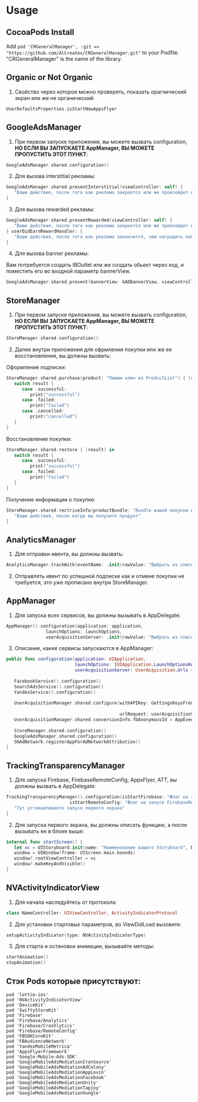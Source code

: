 # Usage

## CocoaPods Install
Add ```pod 'CRGeneralManager', :git => "https://github.com/AlCreatex/CRGeneralManager.git"``` to your Podfile. "CRGeneralManager" is the name of the library.

## Organic or Not Organic 
1) Свойство через которое можно проверять, показать орагнический экран или же не органический:

```swift
UserDefaultsProperties.isStartNowAppsFlyer
```

## GoogleAdsManager
1) При первом запуске приложения, вы можете вызвать configuration, **НО ЕСЛИ ВЫ ЗАПУСКАЕТЕ AppManager, ВЫ МОЖЕТЕ ПРОПУСТИТЬ ЭТОТ ПУНКТ**:

```swift
GoogleAdsManager.shared.configuration()
```

2) Для вызова interstitial рекламы:

```swift
GoogleAdsManager.shared.presentInterstitial(viewController: self) {
   "Ваши действия, после того как реклама закроется или же произойдет ошибка загрузки рекламы"
}
```

3) Для вызова rewarded рекламы:

```swift
GoogleAdsManager.shared.presentRewarded(viewController: self) {
   "Ваши действия, после того как реклама закроется или же произойдет ошибка загрузки рекламы"
} userDidEarnRewardHandler: {
   "Ваши действия, после того как реклама закончится, чем наградить пользователя"     
}
```

4) Для вызова banner рекламы:

Вам потребуется создать IBOutlet или же создать обьект через код, и поместить его во входной параметр bannerView.
```swift
GoogleAdsManager.shared.present(bannerView: GADBannerView, viewController: self)
```

## StoreManager
1) При первом запуске приложения, вы можете вызвать configuration, **НО ЕСЛИ ВЫ ЗАПУСКАЕТЕ AppManager, ВЫ МОЖЕТЕ ПРОПУСТИТЬ ЭТОТ ПУНКТ**:

```swift
StoreManager.shared.configuration()
```

2) Далее внутри приложения для офрмления покупки или же ее восстановления, вы должны вызвать:

Оформление подписки:
```swift
StoreManager.shared.purchase(product: "Пишем ключ из ProductList") { (result) in
   switch result {
      case .successful:
         print("successful")
      case .failed:
         print("failed")
      case .cancelled:
         print("cancelled")
   }
}
```

Восстановление покупки:
```swift
StoreManager.shared.restore { (result) in
   switch result {
      case .successful:
         print("successful")
      case .failed:
         print("failed")
   }
}
```

Получение информации о покупке:
```swift
StoreManager.shared.rectriveInfo(productBundle: "Bundle вашей покупки или подписки") { (product) in
   "Ваши действия, после когда вы получите продукт"
}
```

## AnalyticsManager
1) Для отправки ивента, вы должны вызвать:

```swift
AnalyticsManager.trackWith(eventName: .init(rawValue: "Выбрать из списка нужный вам ивент или же написать свой"))
```

2) Отправлять ивент по успешной подписке как и отмене покупки не требуется, это уже прописано внутри StoreManager.

## AppManager
1) Для запуска всех сервисов, вы должны вызывать в AppDelegate:

```swift
AppManager().configuration(application: application, 
			   launchOptions: launchOptions, 
			   userAcquisitionServer: .init(rawValue: "Выбрать из списка нужный вам сервер или же написать свой"))
```

2) Описание, какие сервисы запускаются в AppManager:

```swift
public func configuration(application: UIApplication,
                          launchOptions: [UIApplication.LaunchOptionsKey: Any]?,
                          userAcquisitionServer: UserAcquisition.Urls = .inapps) {
        
   FacebookService().configuration()
   SearchAdsService().configuration()
   YandexService().configuration()
        
   UserAcquisitionManager.shared.configure(withAPIKey: GettingsKeysFromPlist.getKey(from: Constants.NameFile.remoteConfig,
                                                                                    by: .userAcquisitionKey) as? String ?? "",
                                           urlRequest: userAcquisitionServer)
   UserAcquisitionManager.shared.conversionInfo.fbAnonymousId = AppEvents.anonymousID
        
   StoreManager.shared.configuration()
   GoogleAdsManager.shared.configuration()
   SKAdNetwork.registerAppForAdNetworkAttribution()
}
```

## TrackingTransparencyManager
1) Для запуска Firebase, FirebaseRemoteConfig, AppsFlyer, ATT, вы должны вызвать в AppDelegate:

```swift
TrackingTransparencyManager().configuration(isStartFirebase: "Флаг на запуск Firebase", 
					    isStartRemoteConfig: "Флаг на запуcк FirebaseRemoteConfig") {
   "Тут устанавливаете запуск первого экрана"    
}
```

2) Для запуска первого экрана, вы должны описать функцию, а после вызывать ее в блоке выше:

```swift
internal func startScreen() {
   let vc = UIStoryboard.init(name: "Наименование вашего Storyboard", bundle: nil).instantiateInitialViewController()!
   window = UIWindow(frame: UIScreen.main.bounds)
   window?.rootViewController = vc
   window?.makeKeyAndVisible()
}
```

## NVActivityIndicatorView
1) Для начала наследуйтесь от протокола:

```swift
class NameController: UIViewController, ActivityIndicatorProtocol
```

2) Для установки стартовых параметров, во ViewDidLoad вызовите: 

```swift
setupActivityIndicator(type: NVActivityIndicatorType)
```

3) Для старта и остановки анимации, вызывайте методы:

```swift
startAnimation()
stopAnimation()
```

## Стэк Pods которые присутствуют:

```
pod 'lottie-ios'
pod 'NVActivityIndicatorView'
pod 'DeviceKit'
pod 'SwiftyStoreKit'
pod 'Firebase'
pod 'Firebase/Analytics'
pod 'Firebase/Crashlytics'
pod 'Firebase/RemoteConfig'
pod 'FBSDKCoreKit'
pod 'FBAudienceNetwork'
pod 'YandexMobileMetrica'
pod 'AppsFlyerFramework'
pod 'Google-Mobile-Ads-SDK'
pod 'GoogleMobileAdsMediationIronSource'
pod 'GoogleMobileAdsMediationAdColony'
pod 'GoogleMobileAdsMediationAppLovin'
pod 'GoogleMobileAdsMediationFacebook'
pod 'GoogleMobileAdsMediationUnity'
pod 'GoogleMobileAdsMediationTapjoy'
pod 'GoogleMobileAdsMediationVungle'
```
